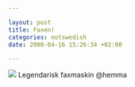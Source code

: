 ```yaml
--- 

layout: post
title: Faxen! 
categories: notswedish
date: 2008-04-16 15:26:34 +02:00 

---
```


[![](http://farm4.static.flickr.com/3160/2416914167_f1c0bf65d3.jpg?v=0)](http://pirazine.blogspot.com/2005/06/faxet-frn-tpb-till-websheriff-till.html) Legendarisk faxmaskin @hemma 